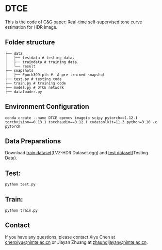 # DTCE
This is the code of C&G paper: Real-time self-supervised tone curve estimation for HDR image.
## Folder structure
```
├── data  
│   ├── testdata # testing data.  
│   ├── traindata # training data.  
│   └── result  
├── snapshots  
│   ├── Epoch399.pth #  A pre-trained snapshot
├── test.py # testing code
├── train.py # training code
├── model.py # DTCE network
├── dataloader.py
```
## Environment Configuration
```conda create --name DTCE opencv imageio scipy pytorch==1.12.1 torchvision==0.13.1 torchaudio==0.12.1 cudatoolkit=11.3 python=3.10 -c pytorch```
## Data Preparations
Download [train dataset](https://www.kaggle.com/datasets/landrykezebou/lvzhdr-tone-mapping-benchmark-dataset-tmonet)(LVZ-HDR Dataset.egg) and [test dataset](https://github.com/zhangn77/LTMN)(Testing Data).
## Test:
```python test.py ```
## Train:
```python train.py ```
## Contact
If you have any questions, please contact Xiyu Chen at chenxiyu@nimte.ac.cn or Jiayan Zhuang at zhaungjiayan@nimte.ac.cn.
